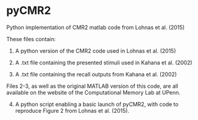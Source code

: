 # pyCMR2
Python implementation of CMR2 matlab code from Lohnas et al. (2015)

These files contain:

1. A python version of the CMR2 code used in Lohnas et al. (2015)

2. A .txt file containing the presented stimuli used in Kahana et al. (2002)

3. A .txt file containing the recall outputs from Kahana et al. (2002) 

Files 2-3, as well as the original MATLAB version of this code, are all available 
on the website of the Computational Memory Lab at UPenn.

4. A python script enabling a basic launch of pyCMR2, with code to reproduce
Figure 2 from Lohnas et al. (2015).

